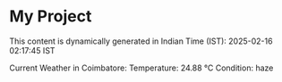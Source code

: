 # My Project

This content is dynamically generated in Indian Time (IST): 2025-02-16 02:17:45 IST


Current Weather in Coimbatore:
Temperature: 24.88 °C
Condition: haze
